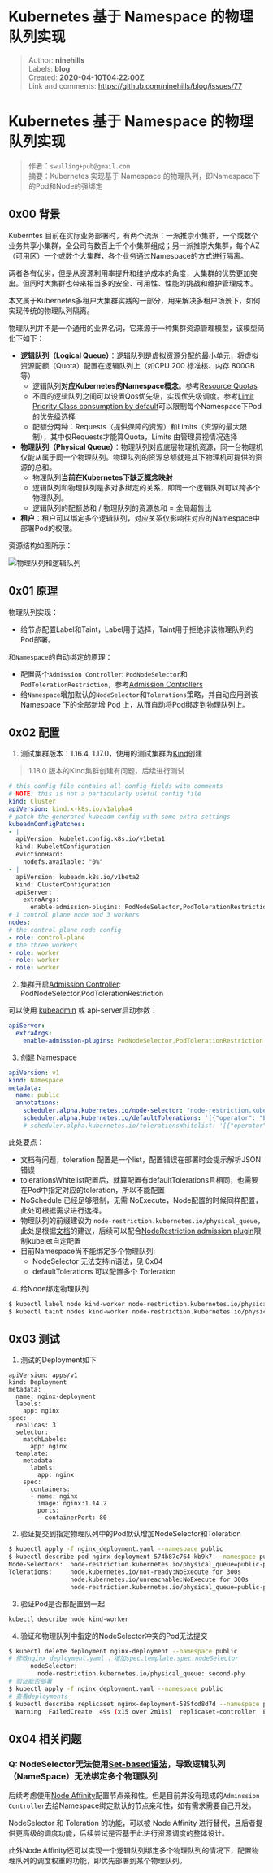 # Kubernetes 基于 Namespace 的物理队列实现

> Author: **ninehills**  
> Labels: **blog**  
> Created: **2020-04-10T04:22:00Z**  
> Link and comments: <https://github.com/ninehills/blog/issues/77>  


# Kubernetes 基于 Namespace 的物理队列实现

> 作者：`swulling+pub@gmail.com`  
> 摘要：Kubernetes 实现基于 Namespace 的物理队列，即Namespace下的Pod和Node的强绑定

## 0x00 背景

Kuberntes 目前在实际业务部署时，有两个流派：一派推崇小集群，一个或数个业务共享小集群，全公司有数百上千个小集群组成；另一派推崇大集群，每个AZ（可用区）一个或数个大集群，各个业务通过Namespace的方式进行隔离。

两者各有优劣，但是从资源利用率提升和维护成本的角度，大集群的优势更加突出。但同时大集群也带来相当多的安全、可用性、性能的挑战和维护管理成本。

本文属于Kubernetes多租户大集群实践的一部分，用来解决多租户场景下，如何实现传统的物理队列隔离。

物理队列并不是一个通用的业界名词，它来源于一种集群资源管理模型，该模型简化下如下：

- **逻辑队列（Logical Queue）**：逻辑队列是虚拟资源分配的最小单元，将虚拟资源配额（Quota）配置在逻辑队列上（如CPU 200 标准核、内存 800GB等）
    - 逻辑队列**对应Kubernetes的Namespace概念**。参考[Resource Quotas](https://kubernetes.io/docs/concepts/policy/resource-quotas/)
    - 不同的逻辑队列之间可以设置Qos优先级，实现优先级调度。参考[Limit Priority Class consumption by default](https://kubernetes.io/docs/concepts/policy/resource-quotas/#limit-priority-class-consumption-by-default)可以限制每个Namespace下Pod的优先级选择
    - 配额分两种：Requests（提供保障的资源）和Limits（资源的最大限制），其中仅Requests才能算Quota，Limits 由管理员视情况选择
- **物理队列（Physical Queue）**：物理队列对应底层物理机资源，同一台物理机仅能从属于同一个物理队列。物理队列的资源总额就是其下物理机可提供的资源的总和。
    - 物理队列**当前在Kubernetes下缺乏概念映射**
    - 逻辑队列和物理队列是多对多绑定的关系，即同一个逻辑队列可以跨多个物理队列。
    - 逻辑队列的配额总和 / 物理队列的资源总和 = 全局超售比
- **租户**：租户可以绑定多个逻辑队列，对应关系仅影响往对应的Namespace中部署Pod的权限。

资源结构如图所示：

![物理队列和逻辑队列](https://user-images.githubusercontent.com/270298/81274914-8681f200-9083-11ea-8012-a70ef5ce414d.png)

## 0x01 原理

物理队列实现：

- 给节点配置Label和Taint，Label用于选择，Taint用于拒绝非该物理队列的Pod部署。

和`Namespace`的自动绑定的原理：

- 配置两个`Admission Controller`: `PodNodeSelector`和`PodTolerationRestriction`，参考[Admission Controllers](https://kubernetes.io/docs/reference/access-authn-authz/admission-controllers/#podtolerationrestriction)
- 给`Namespace`增加默认的`NodeSelector`和`Tolerations`策略，并自动应用到该 Namespace 下的全部新增 Pod 上，从而自动将Pod绑定到物理队列上。

## 0x02 配置

1. 测试集群版本：1.16.4, 1.17.0，使用的测试集群为[Kind](https://kind.sigs.k8s.io/)创建

> 1.18.0 版本的Kind集群创建有问题，后续进行测试

```yaml
# this config file contains all config fields with comments
# NOTE: this is not a particularly useful config file
kind: Cluster
apiVersion: kind.x-k8s.io/v1alpha4
# patch the generated kubeadm config with some extra settings
kubeadmConfigPatches:
- |
  apiVersion: kubelet.config.k8s.io/v1beta1
  kind: KubeletConfiguration
  evictionHard:
    nodefs.available: "0%"
- |
  apiVersion: kubeadm.k8s.io/v1beta2
  kind: ClusterConfiguration
  apiServer:
    extraArgs:
      enable-admission-plugins: PodNodeSelector,PodTolerationRestriction
# 1 control plane node and 3 workers
nodes:
# the control plane node config
- role: control-plane
# the three workers
- role: worker
- role: worker
- role: worker
```

2. 集群开启[Admission Controller](https://kubernetes.io/docs/reference/access-authn-authz/admission-controllers/#podtolerationrestriction): PodNodeSelector,PodTolerationRestriction

可以使用 [kubeadmin](https://kubernetes.io/docs/setup/production-environment/tools/kubeadm/control-plane-flags/#apiserver-flags) 或 api-server启动参数：

```yaml
apiServer:
  extraArgs:
    enable-admission-plugins: PodNodeSelector,PodTolerationRestriction
```

3. 创建 Namespace

```yaml
apiVersion: v1
kind: Namespace
metadata:
  name: public
  annotations:
    scheduler.alpha.kubernetes.io/node-selector: "node-restriction.kubernetes.io/physical_queue=public-phy"
    scheduler.alpha.kubernetes.io/defaultTolerations: '[{"operator": "Equal", "effect": "NoSchedule", "key": "node-restriction.kubernetes.io/physical_queue", "value": "public-phy"}]'
    # scheduler.alpha.kubernetes.io/tolerationsWhitelist: '[{"operator": "Equal", "effect": "NoSchedule", "key": "node-restriction.kubernetes.io/physical_queue", "value": "public-phy"}]'
```

此处要点：
  - 文档有问题，toleration 配置是一个list，配置错误在部署时会提示解析JSON错误
  - tolerationsWhitelist配置后，就算配置有defaultTolerations且相同，也需要在Pod中指定对应的toleration，所以不能配置
  - NoSchedule 已经足够限制，无需 NoExecute，Node配置的时候同样配置，此处可根据需求进行选择。
  - 物理队列的前缀建议为 `node-restriction.kubernetes.io/physical_queue`，此处是根据[文档](https://kubernetes.io/docs/concepts/configuration/assign-pod-node/#node-isolation-restriction)的建议，后续可以配合[NodeRestriction admission plugin](https://kubernetes.io/docs/reference/access-authn-authz/admission-controllers/#noderestriction)限制kubelet自定配置
  - 目前Namespace尚不能绑定多个物理队列:
    - NodeSelector 无法支持in语法，见 0x04
    - defaultTolerations 可以配置多个 Torleration

4. 给Node绑定物理队列
```bash
$ kubectl label node kind-worker node-restriction.kubernetes.io/physical_queue=public-phy
$ kubectl taint nodes kind-worker node-restriction.kubernetes.io/physical_queue=public-phy:NoSchedule
```

## 0x03 测试

1. 测试的Deployment如下
```
apiVersion: apps/v1
kind: Deployment
metadata:
  name: nginx-deployment
  labels:
    app: nginx
spec:
  replicas: 3
  selector:
    matchLabels:
      app: nginx
  template:
    metadata:
      labels:
        app: nginx
    spec:
      containers:
      - name: nginx
        image: nginx:1.14.2
        ports:
        - containerPort: 80
```

2. 验证提交到指定物理队列中的Pod默认增加NodeSelector和Toleration

```bash
$ kubectl apply -f nginx_deployment.yaml --namespace public
$ kubectl describe pod nginx-deployment-574b87c764-kb9k7 --namespace public
Node-Selectors:  node-restriction.kubernetes.io/physical_queue=public-phy
Tolerations:     node.kubernetes.io/not-ready:NoExecute for 300s
                 node.kubernetes.io/unreachable:NoExecute for 300s
                 node-restriction.kubernetes.io/physical_queue=public-phy:NoSchedule
```

3. 验证Pod是否都配置到一起

```bash
kubectl describe node kind-worker
```

4. 验证和物理队列中指定的NodeSelector冲突的Pod无法提交

```bash
$ kubectl delete deployment nginx-deployment --namespace public
# 修改nginx_deployment.yaml ，增加spec.template.spec.nodeSelector
      nodeSelector:
        node-restriction.kubernetes.io/physical_queue: second-phy
# 验证能否部署
$ kubectl apply -f nginx_deployment.yaml --namespace public
# 查看deployments
$ kubectl describe replicaset nginx-deployment-585fcd8d7d --namespace public
  Warning  FailedCreate  49s (x15 over 2m11s)  replicaset-controller  Error creating: pods is forbidden: pod node label selector conflicts with its namespace node label selector
```

## 0x04 相关问题

### Q: NodeSelector无法使用[Set-based语法](https://kubernetes.io/docs/concepts/overview/working-with-objects/labels/#set-based-requirement)，导致逻辑队列（NameSpace）无法绑定多个物理队列

后续考虑使用[Node Affinity](https://kubernetes.io/docs/concepts/configuration/assign-pod-node/#node-affinity)配置节点亲和性。但是目前并没有现成的`Adminssion Controller`去给Namespace绑定默认的节点亲和性，如有需求需要自己开发。

NodeSelector 和 Toleration 的功能，可以被 Node Affinity 进行替代，且后者提供更高级的调度功能，后续尝试是否基于此进行资源调度的整体设计。

此外Node Affinity还可以实现一个逻辑队列绑定多个物理队列的情况下，配置物理队列的调度权重的功能，即优先部署到某个物理队列。
